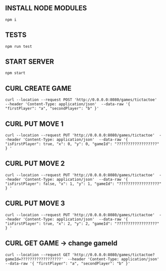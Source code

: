 ## INSTALL NODE MODULES
`npm i`

## TESTS
`npm run test`

## START SERVER
`npm start`

## CURL CREATE GAME
`curl --location --request POST 'http://0.0.0.0:8080/games/tictactoe' 
--header 'Content-Type: application/json' 
--data-raw '{
    "firstPlayer": "a",
    "secondPlayer": "b"
}'`


## CURL PUT MOVE 1
`curl --location --request PUT 'http://0.0.0.0:8080/games/tictactoe' 
--header 'Content-Type: application/json' 
--data-raw '{
    "isFirstPlayer": true,
    "x": 0,
    "y": 0,
    "gameId": "??????????????????"
}
'`
## CURL PUT MOVE 2
`curl --location --request PUT 'http://0.0.0.0:8080/games/tictactoe' 
--header 'Content-Type: application/json' 
--data-raw '{
    "isFirstPlayer": false,
    "x": 1,
    "y": 1,
    "gameId": "??????????????????"
}
'`
## CURL PUT MOVE 3
`curl --location --request PUT 'http://0.0.0.0:8080/games/tictactoe' 
--header 'Content-Type: application/json' 
--data-raw '{
    "isFirstPlayer": true,
    "x": 2,
    "y": 2,
    "gameId": "??????????????????"
}
'`

## CURL GET GAME -> change gameId
`curl --location --request GET 'http://0.0.0.0:8080/games/tictactoe?gameId=??????????????????' 
--header 'Content-Type: application/json' 
--data-raw '{
    "firstPlayer": "a",
    "secondPlayer": "b"
}'`